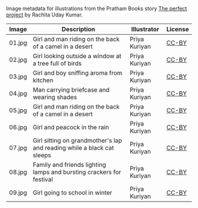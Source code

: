 Image metadata for illustrations from the Pratham Books story [The perfect project](https://storyweaver.org.in/stories/3004-the-perfect-project) by Rachita Uday Kumar.

Image | Description | Illustrator | License
----- | ----------- | ----------- | -------
01.jpg | Girl and man riding on the back of a camel in a desert | Priya Kuriyan | [CC-BY](https://creativecommons.org/licenses/by/4.0/)
02.jpg | Girl looking outside a window at a tree full of birds | Priya Kuriyan | [CC-BY](https://creativecommons.org/licenses/by/4.0/)
03.jpg | Girl and boy sniffing aroma from kitchen | Priya Kuriyan | [CC-BY](https://creativecommons.org/licenses/by/4.0/)
04.jpg | Man carrying briefcase and wearing shades  | Priya Kuriyan | [CC-BY](https://creativecommons.org/licenses/by/4.0/)
05.jpg | Girl and man riding on the back of a camel in a desert | Priya Kuriyan | [CC-BY](https://creativecommons.org/licenses/by/4.0/)
06.jpg | Girl and peacock in the rain | Priya Kuriyan | [CC-BY](https://creativecommons.org/licenses/by/4.0/)
07.jpg | Girl sitting on grandmother's lap and reading while a black cat sleeps | Priya Kuriyan | [CC-BY](https://creativecommons.org/licenses/by/4.0/)
08.jpg | Family and friends lighting lamps and bursting crackers for festival | Priya Kuriyan | [CC-BY](https://creativecommons.org/licenses/by/4.0/)
09.jpg | Girl going to school in winter | Priya Kuriyan | [CC-BY](https://creativecommons.org/licenses/by/4.0/)
